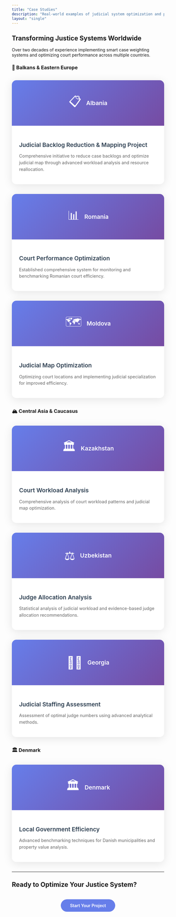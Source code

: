 ```yaml
---
title: "Case Studies"
description: "Real-world examples of judicial system optimization and public sector efficiency improvements across 15+ countries."
layout: "single"
---
```


<style>
.cases-grid { display: grid; grid-template-columns: repeat(auto-fit, minmax(350px, 1fr)); gap: 2rem; margin: 2rem 0; }
.case-card { background: white; border-radius: 15px; box-shadow: 0 5px 30px rgba(0,0,0,0.1); overflow: hidden; transition: transform 0.3s ease; cursor: pointer; }
.case-card:hover { transform: translateY(-8px); box-shadow: 0 15px 50px rgba(0,0,0,0.15); }
.case-image { height: 150px; background: linear-gradient(135deg, #667eea 0%, #764ba2 100%); display: flex; align-items: center; justify-content: center; color: white; }
.country-icon { font-size: 2.5rem; margin-right: 1rem; }
.country-name { font-size: 1.2rem; font-weight: 600; }
.case-content { padding: 1.5rem; }
.case-title { font-size: 1.2rem; color: #2c3e50; margin-bottom: 0.8rem; font-weight: 600; }
.case-description { color: #666; font-size: 0.9rem; line-height: 1.5; }
.section-title { font-size: 2rem; color: #2c3e50; margin: 3rem 0 1rem 0; border-bottom: 3px solid #667eea; padding-bottom: 0.5rem; }

/* Modal Styles */
.modal { display: none; position: fixed; z-index: 10000; left: 0; top: 0; width: 100%; height: 100%; background-color: rgba(0,0,0,0.8); backdrop-filter: blur(5px); }
.modal-content { background-color: white; margin: 5% auto; padding: 0; border-radius: 15px; width: 90%; max-width: 800px; max-height: 85vh; overflow-y: auto; position: relative; animation: modalSlideIn 0.3s ease-out; }
@keyframes modalSlideIn { from { opacity: 0; transform: translateY(-50px); } to { opacity: 1; transform: translateY(0); } }
.modal-header { background: linear-gradient(135deg, #667eea 0%, #764ba2 100%); color: white; padding: 2rem; border-radius: 15px 15px 0 0; position: relative; }
.modal-close { position: absolute; top: 1rem; right: 1rem; background: rgba(255,255,255,0.2); border: none; color: white; font-size: 1.5rem; width: 40px; height: 40px; border-radius: 50%; cursor: pointer; transition: background 0.3s ease; }
.modal-close:hover { background: rgba(255,255,255,0.3); }
.modal-visual { text-align: center; margin-bottom: 1rem; }
.modal-icon { font-size: 2.5rem; margin-bottom: 0.5rem; }
.modal-country { font-size: 1rem; font-weight: 600; opacity: 0.9; }
.modal-title { font-size: 1.8rem; margin-bottom: 0.5rem; }
.modal-body { padding: 2rem; }
.modal-section { margin-bottom: 2rem; }
.modal-section h4 { color: #2c3e50; margin-bottom: 1rem; font-size: 1.2rem; }
.modal-list { list-style: none; padding: 0; }
.modal-list li { padding: 0.3rem 0; padding-left: 1.5rem; position: relative; color: #666; }
.modal-list li:before { content: "→"; position: absolute; left: 0; color: #667eea; font-weight: bold; }
.modal-impact { background: #f8f9fa; padding: 1.5rem; border-radius: 10px; border-left: 4px solid #667eea; }
.modal-link { display: inline-block; margin-top: 1rem; padding: 0.7rem 1.5rem; background: #667eea; color: white; text-decoration: none; border-radius: 25px; font-weight: 600; transition: all 0.3s ease; }
.modal-link:hover { background: #5a6fd8; transform: translateY(-2px); }
@media (max-width: 768px) { .cases-grid { grid-template-columns: 1fr; } .modal-content { width: 95%; margin: 2% auto; } .modal-header, .modal-body { padding: 1.5rem; } }
</style>

## Transforming Justice Systems Worldwide

Over two decades of experience implementing smart case weighting systems and optimizing court performance across multiple countries.

### 🏰 Balkans & Eastern Europe

<div class="cases-grid">
<div class="case-card" onclick="openModal('albania')">
<div class="case-image">
<span class="country-icon">📋</span>
<span class="country-name">Albania</span>
</div>
<div class="case-content">
<h4 class="case-title">Judicial Backlog Reduction & Mapping Project</h4>
<p class="case-description">Comprehensive initiative to reduce case backlogs and optimize judicial map through advanced workload analysis and resource reallocation.</p>
</div>
</div>

<div class="case-card" onclick="openModal('romania')">
<div class="case-image">
<span class="country-icon">📊</span>
<span class="country-name">Romania</span>
</div>
<div class="case-content">
<h4 class="case-title">Court Performance Optimization</h4>
<p class="case-description">Established comprehensive system for monitoring and benchmarking Romanian court efficiency.</p>
</div>
</div>

<div class="case-card" onclick="openModal('moldova')">
<div class="case-image">
<span class="country-icon">🗺️</span>
<span class="country-name">Moldova</span>
</div>
<div class="case-content">
<h4 class="case-title">Judicial Map Optimization</h4>
<p class="case-description">Optimizing court locations and implementing judicial specialization for improved efficiency.</p>
</div>
</div>
</div>

### 🏔️ Central Asia & Caucasus

<div class="cases-grid">
<div class="case-card" onclick="openModal('kazakhstan')">
<div class="case-image">
<span class="country-icon">🏛️</span>
<span class="country-name">Kazakhstan</span>
</div>
<div class="case-content">
<h4 class="case-title">Court Workload Analysis</h4>
<p class="case-description">Comprehensive analysis of court workload patterns and judicial map optimization.</p>
</div>
</div>

<div class="case-card" onclick="openModal('uzbekistan')">
<div class="case-image">
<span class="country-icon">⚖️</span>
<span class="country-name">Uzbekistan</span>
</div>
<div class="case-content">
<h4 class="case-title">Judge Allocation Analysis</h4>
<p class="case-description">Statistical analysis of judicial workload and evidence-based judge allocation recommendations.</p>
</div>
</div>

<div class="case-card" onclick="openModal('georgia')">
<div class="case-image">
<span class="country-icon">👩‍⚖️</span>
<span class="country-name">Georgia</span>
</div>
<div class="case-content">
<h4 class="case-title">Judicial Staffing Assessment</h4>
<p class="case-description">Assessment of optimal judge numbers using advanced analytical methods.</p>
</div>
</div>
</div>

### 🏛️ Denmark

<div class="cases-grid">
<div class="case-card" onclick="openModal('denmark')">
<div class="case-image">
<span class="country-icon">🏛️</span>
<span class="country-name">Denmark</span>
</div>
<div class="case-content">
<h4 class="case-title">Local Government Efficiency</h4>
<p class="case-description">Advanced benchmarking techniques for Danish municipalities and property value analysis.</p>
</div>
</div>
</div>

<!-- Modals -->
<div id="albania-modal" class="modal">
<div class="modal-content">
<div class="modal-header">
<button class="modal-close" onclick="closeModal('albania')">&times;</button>
<div class="modal-visual">
<div class="modal-icon">📋</div>
<div class="modal-country">Albania</div>
</div>
<h3 class="modal-title">Judicial Backlog Reduction & Mapping Project</h3>
</div>
<div class="modal-body">
<div class="modal-section">
<h4>Project Overview</h4>
<p>Led comprehensive initiative to reduce case backlogs and optimize judicial map in Albanian courts through advanced workload analysis and strategic resource reallocation.</p>
</div>
<div class="modal-section">
<h4>Key Deliverables</h4>
<ul class="modal-list">
<li>Smart case weighting system implementation</li>
<li>Judicial map optimization and court restructuring</li>
<li>Resource allocation optimization</li>
<li>Performance monitoring framework design</li>
<li>Backlog reduction strategy development</li>
</ul>
</div>
<div class="modal-impact">
<h4>Impact & Results</h4>
<ul class="modal-list">
<li>Significant reduction in case processing times</li>
<li>Optimized court structure and accessibility</li>
<li>Enhanced performance monitoring capabilities</li>
</ul>
</div>
</div>
</div>
</div>

<div id="romania-modal" class="modal">
<div class="modal-content">
<div class="modal-header">
<button class="modal-close" onclick="closeModal('romania')">&times;</button>
<div class="modal-visual">
<div class="modal-icon">📊</div>
<div class="modal-country">Romania</div>
</div>
<h3 class="modal-title">Court Performance Optimization Project</h3>
</div>
<div class="modal-body">
<div class="modal-section">
<h4>Project Overview</h4>
<p>Led team of six international experts to establish comprehensive system for monitoring and benchmarking Romanian court efficiency, enabling better resource allocation and performance improvement.</p>
</div>
<div class="modal-section">
<h4>System Development</h4>
<ul class="modal-list">
<li>Performance measurement frameworks design</li>
<li>Benchmarking methodologies implementation</li>
<li>Resource allocation models development</li>
<li>Pilot court testing and validation</li>
</ul>
</div>
<div class="modal-impact">
<h4>Long-term Impact</h4>
<ul class="modal-list">
<li>Systematic performance monitoring across all courts</li>
<li>Evidence-based resource allocation decisions</li>
<li>Improved court efficiency metrics and transparency</li>
</ul>
</div>
<a href="https://courtoptimization.wixsite.com/ewmi/papers" class="modal-link" target="_blank">View Conference Papers</a>
</div>
</div>
</div>

<div id="moldova-modal" class="modal">
<div class="modal-content">
<div class="modal-header">
<button class="modal-close" onclick="closeModal('moldova')">&times;</button>
<div class="modal-visual">
<div class="modal-icon">🗺️</div>
<div class="modal-country">Moldova</div>
</div>
<h3 class="modal-title">Judicial Map Optimization & Court Specialization</h3>
</div>
<div class="modal-body">
<div class="modal-section">
<h4>Project Overview</h4>
<p>Dual project focusing on optimizing court locations and implementing judicial specialization to improve efficiency and access to justice throughout Moldova.</p>
</div>
<div class="modal-section">
<h4>Project Components</h4>
<ul class="modal-list">
<li>Geographic optimization of court locations</li>
<li>Feasibility study for administrative courts</li>
<li>Judicial specialization framework development</li>
<li>Implementation roadmap creation</li>
</ul>
</div>
<div class="modal-impact">
<h4>Reform Impact</h4>
<ul class="modal-list">
<li>Optimized court structure and improved accessibility</li>
<li>Enhanced judicial specialization capabilities</li>
<li>More efficient resource allocation</li>
</ul>
</div>
<a href="https://www.justice.gov.md/public/files/file/reforma_sectorul_justitiei/pilonstudiu1/Studiu_Optimiz_Hartii_Jud_-_CRJM-2014_en_2.pdf" class="modal-link" target="_blank">View Study</a>
</div>
</div>
</div>

<div id="kazakhstan-modal" class="modal">
<div class="modal-content">
<div class="modal-header">
<button class="modal-close" onclick="closeModal('kazakhstan')">&times;</button>
<div class="modal-visual">
<div class="modal-icon">🏛️</div>
<div class="modal-country">Kazakhstan</div>
</div>
<h3 class="modal-title">Court Workload Analysis & Judicial Map Optimization</h3>
</div>
<div class="modal-body">
<div class="modal-section">
<h4>Project Overview</h4>
<p>Strategic analysis of court workload patterns and judicial map optimization to improve access to justice and resource efficiency across Kazakhstan's extensive court system.</p>
</div>
<div class="modal-section">
<h4>Key Components</h4>
<ul class="modal-list">
<li>Nationwide court workload assessment using smart case weighting</li>
<li>Geographic accessibility analysis for remote regions</li>
<li>Resource allocation modeling and optimization</li>
<li>Policy recommendations for judicial reform</li>
</ul>
</div>
<div class="modal-impact">
<h4>Strategic Impact</h4>
<ul class="modal-list">
<li>Enhanced access to justice across all regions</li>
<li>Optimized court structure and geographic distribution</li>
<li>Evidence-based policy framework for future reforms</li>
</ul>
</div>
</div>
</div>
</div>

<div id="uzbekistan-modal" class="modal">
<div class="modal-content">
<div class="modal-header">
<button class="modal-close" onclick="closeModal('uzbekistan')">&times;</button>
<div class="modal-visual">
<div class="modal-icon">⚖️</div>
<div class="modal-country">Uzbekistan</div>
</div>
<h3 class="modal-title">Judicial Workload Analysis & Judge Allocation</h3>
</div>
<div class="modal-body">
<div class="modal-section">
<h4>Project Overview</h4>
<p>Comprehensive analysis of judicial workload patterns and development of evidence-based recommendations for optimal judge allocation across the Uzbekistan court system.</p>
</div>
<div class="modal-section">
<h4>Methodology</h4>
<ul class="modal-list">
<li>Advanced statistical analysis of court data</li>
<li>Smart case weighting algorithm development</li>
<li>Comparative benchmarking with international standards</li>
<li>Performance indicator framework design</li>
</ul>
</div>
<div class="modal-impact">
<h4>Key Outcomes</h4>
<ul class="modal-list">
<li>Data-driven judge allocation recommendations</li>
<li>Improved understanding of workload distribution patterns</li>
<li>Framework for ongoing performance monitoring</li>
</ul>
</div>
</div>
</div>
</div>

<div id="georgia-modal" class="modal">
<div class="modal-content">
<div class="modal-header">
<button class="modal-close" onclick="closeModal('georgia')">&times;</button>
<div class="modal-visual">
<div class="modal-icon">👩‍⚖️</div>
<div class="modal-country">Georgia</div>
</div>
<h3 class="modal-title">Assessment of Judicial Staffing Needs</h3>
</div>
<div class="modal-body">
<div class="modal-section">
<h4>Project Overview</h4>
<p>Comprehensive assessment of the optimal number of judges needed across Georgian courts, using advanced analytical methods to determine staffing requirements and resource allocation.</p>
</div>
<div class="modal-section">
<h4>Analysis Components</h4>
<ul class="modal-list">
<li>Detailed workload measurement and analysis</li>
<li>International benchmarking studies</li>
<li>Case complexity weighting systems</li>
<li>Future demand projections</li>
</ul>
</div>
<div class="modal-impact">
<h4>Key Results</h4>
<ul class="modal-list">
<li>Evidence-based staffing recommendations</li>
<li>Cost-benefit analysis of different scenarios</li>
<li>Long-term planning framework development</li>
</ul>
</div>
<a href="https://ewmi-ruleoflawgeo.org/uploads/files/4566AssessmentoftheneedforjudgesinGeorgia-ENG.pdf.pdf" class="modal-link" target="_blank">View Report</a>
</div>
</div>
</div>

<div id="denmark-modal" class="modal">
<div class="modal-content">
<div class="modal-header">
<button class="modal-close" onclick="closeModal('denmark')">&times;</button>
<div class="modal-visual">
<div class="modal-icon">🏛️</div>
<div class="modal-country">Denmark</div>
</div>
<h3 class="modal-title">Local Government Efficiency Analysis</h3>
</div>
<div class="modal-body">
<div class="modal-section">
<h4>Project Overview</h4>
<p>Multi-year collaboration with Copenhagen Business School applying advanced benchmarking techniques to Danish local governments and analyzing how service quality impacts property values.</p>
</div>
<div class="modal-section">
<h4>Research Areas</h4>
<ul class="modal-list">
<li>Municipal service delivery efficiency analysis</li>
<li>Property value impact assessment</li>
<li>Best practice identification across municipalities</li>
<li>Performance benchmarking methodologies</li>
</ul>
</div>
<div class="modal-impact">
<h4>Key Publications</h4>
<ul class="modal-list">
<li>"Efficiency in Danish Local Governments: What Sets the Best Apart"</li>
<li>"Service Delivery and Efficiency: A Comprehensive Approach"</li>
<li>"The Impact of Local Government Services on House Prices"</li>
</ul>
</div>
<a href="https://en.rockwoolfonden.dk/publications/" class="modal-link" target="_blank">View Publications</a>
</div>
</div>
</div>

---

## Ready to Optimize Your Justice System?

<div style="text-align: center; margin: 3rem 0;">
<a href="/contact/" style="background: #667eea; color: white; padding: 12px 30px; border-radius: 30px; text-decoration: none; font-weight: 600;">Start Your Project</a>
</div>

<script>
function openModal(country) {
    document.getElementById(country + '-modal').style.display = 'block';
    document.body.style.overflow = 'hidden';
}

function closeModal(country) {
    document.getElementById(country + '-modal').style.display = 'none';
    document.body.style.overflow = 'auto';
}

window.onclick = function(event) {
    if (event.target.classList.contains('modal')) {
        event.target.style.display = 'none';
        document.body.style.overflow = 'auto';
    }
}

document.addEventListener('keydown', function(event) {
    if (event.key === 'Escape') {
        const modals = document.querySelectorAll('.modal');
        modals.forEach(modal => {
            if (modal.style.display === 'block') {
                modal.style.display = 'none';
                document.body.style.overflow = 'auto';
            }
        });
    }
});
</script>
